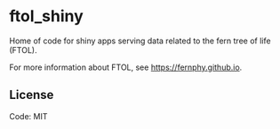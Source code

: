 # ftol_shiny

Home of code for shiny apps serving data related to the fern tree of life (FTOL).

For more information about FTOL, see https://fernphy.github.io.

## License

Code: MIT